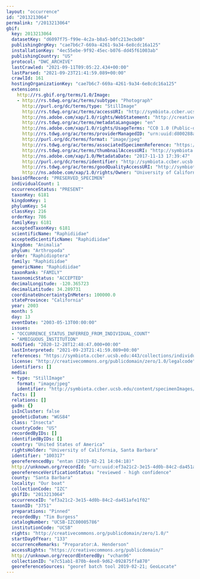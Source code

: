 ```yaml
---
layout: "occurrence"
id: "2013213064"
permalink: "/2013213064"
gbif:
  key: 2013213064
  datasetKey: "d6097f75-f99e-4c2a-b8a5-b0fc213ecbd0"
  publishingOrgKey: "cae7b6c7-669a-4261-9a34-6e8cdc16a125"
  installationKey: "4ec55ebe-9f92-45ec-b076-dd45f61003ab"
  publishingCountry: "US"
  protocol: "DWC_ARCHIVE"
  lastCrawled: "2021-09-11T09:05:22.434+00:00"
  lastParsed: "2021-09-23T21:41:59.089+00:00"
  crawlId: 161
  hostingOrganizationKey: "cae7b6c7-669a-4261-9a34-6e8cdc16a125"
  extensions:
    http://rs.gbif.org/terms/1.0/Image:
    - http://rs.tdwg.org/ac/terms/subtype: "Photograph"
      http://purl.org/dc/terms/type: "StillImage"
      http://rs.tdwg.org/ac/terms/accessURI: "http://symbiota.ccber.ucsb.edu/content/specimenImages/UCSB_IZC/UCSB-IZC00005/UCSB-IZC00005786_lg.jpg"
      http://ns.adobe.com/xap/1.0/rights/WebStatement: "http://creativecommons.org/publicdomain/zero/1.0/"
      http://rs.tdwg.org/ac/terms/metadataLanguage: "en"
      http://ns.adobe.com/xap/1.0/rights/UsageTerms: "CC0 1.0 (Public-domain)"
      http://rs.tdwg.org/ac/terms/providerManagedID: "urn:uuid:d800288a-b218-48c6-976b-01ad652be189"
      http://purl.org/dc/terms/format: "image/jpeg"
      http://rs.tdwg.org/ac/terms/associatedSpecimenReference: "https://symbiota.ccber.ucsb.edu:443/collections/individual/index.php?occid=100317"
      http://rs.tdwg.org/ac/terms/thumbnailAccessURI: "http://symbiota.ccber.ucsb.edu/content/specimenImages/UCSB_IZC/UCSB-IZC00005/UCSB-IZC00005786_tn.jpg"
      http://ns.adobe.com/xap/1.0/MetadataDate: "2017-11-13 17:39:47"
      http://purl.org/dc/terms/identifier: "http://symbiota.ccber.ucsb.edu/content/specimenImages/UCSB_IZC/UCSB-IZC00005/UCSB-IZC00005786_lg.jpg"
      http://rs.tdwg.org/ac/terms/goodQualityAccessURI: "http://symbiota.ccber.ucsb.edu/content/specimenImages/UCSB_IZC/UCSB-IZC00005/UCSB-IZC00005786.JPG"
      http://ns.adobe.com/xap/1.0/rights/Owner: "University of California, Santa Barbara"
  basisOfRecord: "PRESERVED_SPECIMEN"
  individualCount: 1
  occurrenceStatus: "PRESENT"
  taxonKey: 6181
  kingdomKey: 1
  phylumKey: 54
  classKey: 216
  orderKey: 786
  familyKey: 6181
  acceptedTaxonKey: 6181
  scientificName: "Raphidiidae"
  acceptedScientificName: "Raphidiidae"
  kingdom: "Animalia"
  phylum: "Arthropoda"
  order: "Raphidioptera"
  family: "Raphidiidae"
  genericName: "Raphidiidae"
  taxonRank: "FAMILY"
  taxonomicStatus: "ACCEPTED"
  decimalLongitude: -120.365723
  decimalLatitude: 34.289731
  coordinateUncertaintyInMeters: 100000.0
  stateProvince: "California"
  year: 2003
  month: 5
  day: 13
  eventDate: "2003-05-13T00:00:00"
  issues:
  - "OCCURRENCE_STATUS_INFERRED_FROM_INDIVIDUAL_COUNT"
  - "AMBIGUOUS_INSTITUTION"
  modified: "2020-12-28T12:48:47.000+00:00"
  lastInterpreted: "2021-09-23T21:41:59.089+00:00"
  references: "https://symbiota.ccber.ucsb.edu:443/collections/individual/index.php?occid=100317"
  license: "http://creativecommons.org/publicdomain/zero/1.0/legalcode"
  identifiers: []
  media:
  - type: "StillImage"
    format: "image/jpeg"
    identifier: "http://symbiota.ccber.ucsb.edu/content/specimenImages/UCSB_IZC/UCSB-IZC00005/UCSB-IZC00005786_lg.jpg"
  facts: []
  relations: []
  gadm: {}
  isInCluster: false
  geodeticDatum: "WGS84"
  class: "Insecta"
  countryCode: "US"
  recordedByIDs: []
  identifiedByIDs: []
  country: "United States of America"
  rightsHolder: "University of California, Santa Barbara"
  identifier: "100317"
  georeferencedBy: "entan (2019-02-21 14:04:18)"
  http://unknown.org/recordId: "urn:uuid:ef3a21c2-3e15-4d0b-84c2-da451afe1f02"
  georeferenceVerificationStatus: "reviewed - high confidence"
  county: "Santa Barbara"
  locality: "Our boat"
  collectionCode: "IZC"
  gbifID: "2013213064"
  occurrenceID: "ef3a21c2-3e15-4d0b-84c2-da451afe1f02"
  taxonID: "3751"
  preparations: "Pinned"
  recordedBy: "Tim Burgess"
  catalogNumber: "UCSB-IZC00005786"
  institutionCode: "UCSB"
  rights: "http://creativecommons.org/publicdomain/zero/1.0/"
  startDayOfYear: "133"
  occurrenceRemarks: "Preparator:A. Henderson"
  accessRights: "https://creativecommons.org/publicdomain/"
  http://unknown.org/recordEnteredBy: "vchan96"
  collectionID: "e7c51ab1-870b-4ee8-9d62-092875ffa870"
  georeferenceSources: "georef batch tool 2019-02-21; GeoLocate"
---
```

